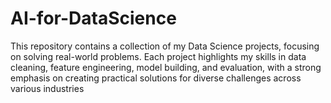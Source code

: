# AI-for-DataScience
This repository contains a collection of my Data Science projects, focusing on solving real-world problems. Each project highlights my skills in data cleaning, feature engineering, model building, and evaluation, with a strong emphasis on creating practical solutions for diverse challenges across various industries
